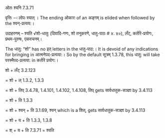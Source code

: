 

 ओतः श्यनि 7.3.71 

वृत्तिः --ः लोपः स्‍यात् । The ending ओकारः of an अङ्गम् is elided when followed by the श्यन्-प्रत्यय:। 


उदाहरणम् – श्यति √शो-धातुः (दिवादि-गणः, शो तनूकरणे, धातु-पाठः # ४. ४०), लँट्, कर्तरि-प्रयोगः, प्रथम-पुरुषः, एकवचनम्। 


The धातु: “शो” has no इत् letters in the धातु-पाठ:। It is devoid of any indications for bringing in आत्मनेपद-प्रत्यया:। So by the default सूत्रम् 1.3.78, this धातु: will take परस्मैपद-प्रत्यया: in कर्तरि प्रयोग:। 


शो + लँट् 3.2.123 

= शो + ल् 1.3.2, 1.3.3 

= शो + तिप् 3.4.78, 1.4.101, 1.4.102, 1.4.108, तिप् gets सार्वधातुक-सञ्ज्ञा by 3.4.113 

= शो + ति 1.3.3 

= शो + श्यन् + ति 3.1.69, श्यन् which is a शित्, gets सार्वधातुक-सञ्ज्ञा by 3.4.113 

= शो + य + ति 1.3.3, 1.3.8 

= श् + य + ति 7.3.71 = श्यति 


